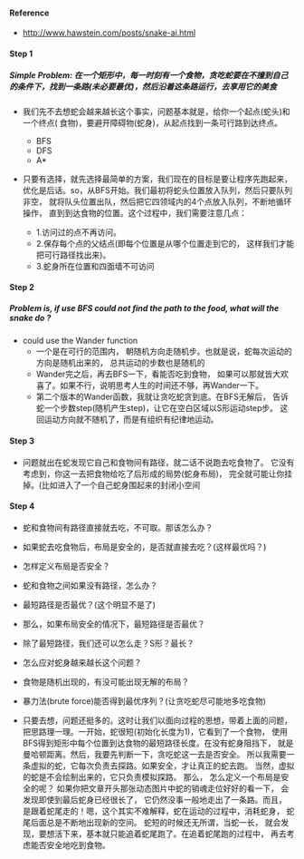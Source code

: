 #### Reference
* http://www.hawstein.com/posts/snake-ai.html


#### Step 1 
##### Simple Problem: 在一个矩形中，每一时刻有一个食物，贪吃蛇要在不撞到自己的条件下，找到一条路(未必要最优)，然后沿着这条路运行，去享用它的美食
* 我们先不去想蛇会越来越长这个事实，问题基本就是，给你一个起点(蛇头)和一个终点( 食物)，要避开障碍物(蛇身)，从起点找到一条可行路到达终点。
    * BFS
    * DFS
    * A*

* 只要有选择，就先选择最简单的方案，我们现在的目标是要让程序先跑起来， 优化是后话。so，从BFS开始。我们最初将蛇头位置放入队列，然后只要队列非空， 
就将队头位置出队，然后把它四领域内的4个点放入队列，不断地循环操作， 直到到达食物的位置。这个过程中，我们需要注意几点：
    * 1.访问过的点不再访问。
    * 2.保存每个点的父结点(即每个位置是从哪个位置走到它的， 这样我们才能把可行路径找出来)。
    * 3.蛇身所在位置和四面墙不可访问

#### Step 2
##### Problem is, if use BFS could not find the path to the food, what will the snake do ?
* could use the Wander function
    * 一个是在可行的范围内， 朝随机方向走随机步。也就是说，蛇每次运动的方向是随机出来的， 总共运动的步数也是随机的
    * Wander完之后，再去BFS一下，看能否吃到食物， 如果可以那就皆大欢喜了。如果不行，说明思考人生的时间还不够，再Wander一下。
    * 第二个版本的Wander函数，我就让贪吃蛇贪到底。在BFS无解后， 告诉蛇一个步数step(随机产生step)，让它在空白区域以S形运动step步。 
    这回运动方向就不随机了，而是有组织有纪律地运动。
    
#### Step 3
* 问题就出在蛇发现它自己和食物间有路径，就二话不说跑去吃食物了。 它没有考虑到，你这一去把食物给吃了后形成的局势(蛇身布局)， 
完全就可能让你挂掉。(比如进入了一个自己蛇身围起来的封闭小空间

#### Step 4
* 蛇和食物间有路径直接就去吃，不可取。那该怎么办？
* 如果蛇去吃食物后，布局是安全的，是否就直接去吃？(这样最优吗？)
* 怎样定义布局是否安全？
* 蛇和食物之间如果没有路径，怎么办？
* 最短路径是否最优？(这个明显不是了)
* 那么，如果布局安全的情况下，最短路径是否最优？
* 除了最短路径，我们还可以怎么走？S形？最长？
* 怎么应对蛇身越来越长这个问题？
* 食物是随机出现的，有没可能出现无解的布局？
* 暴力法(brute force)能否得到最优序列？(让贪吃蛇尽可能地多吃食物)

* 只要去想，问题还挺多的。这时让我们以面向过程的思想，带着上面的问题， 把思路理一理。一开始，蛇很短(初始化长度为1)，它看到了一个食物， 
使用BFS得到矩形中每个位置到达食物的最短路径长度。在没有蛇身阻挡下， 就是曼哈顿距离。然后，我要先判断一下，贪吃蛇这一去是否安全。 
所以我需要一条虚拟的蛇，它每次负责去探路。如果安全，才让真正的蛇去跑。 当然，虚拟的蛇是不会绘制出来的，它只负责模拟探路。
那么， 怎么定义一个布局是安全的呢？ 如果你把文章开头那张动态图片中蛇的销魂走位好好的看一下， 会发现即使到最后蛇身已经很长了，
它仍然没事一般地走出了一条路。而且， 是跟着蛇尾走的！嗯，这个其实不难解释，蛇在运动的过程中，消耗蛇身， 蛇尾后面总是不断地出现新的空间。
蛇短的时候还无所谓，当蛇一长， 就会发现，要想活下来，基本就只能追着蛇尾跑了。在追着蛇尾跑的过程中， 再去考虑能否安全地吃到食物。


